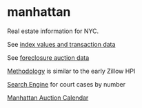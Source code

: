 # manhattan
Real estate information for NYC.

See [index values and transaction data](https://ivoytov.github.io/manhattan/)

See [foreclosure auction data](https://ivoytov.github.io/manhattan/auctions.html)

[Methodology](https://www.zillow.com/tech/weighted-repeat-sales/) is similar to the early Zillow HPI 

[Search Engine](https://iapps.courts.state.ny.us/nyscef/CaseSearch) for court cases by number

[Manhattan Auction Calendar](https://www.nycourts.gov/legacypdfs/courts/1jd/supctmanh/foreclosures/auctions.pdf)
